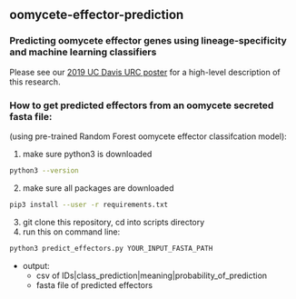 ## oomycete-effector-prediction

### Predicting oomycete effector genes using lineage-specificity and machine learning classifiers

Please see our [2019 UC Davis URC poster](https://drive.google.com/file/d/1n7ccBZi6c5K6h600u0lF9xnMRiMtKWVa/view?usp=sharing) for a high-level description of this research.


### How to get predicted effectors from an oomycete secreted fasta file:

(using pre-trained Random Forest oomycete effector classifcation model):

1) make sure python3 is downloaded 
  ```bash
  python3 --version
  ```
2) make sure all packages are downloaded
  ```bash
  pip3 install --user -r requirements.txt
  ```
3) git clone this repository, cd into scripts directory
4) run this on command line:

```python
python3 predict_effectors.py YOUR_INPUT_FASTA_PATH
```

- output:
  - csv of IDs|class_prediction|meaning|probability_of_prediction
  - fasta file of predicted effectors
